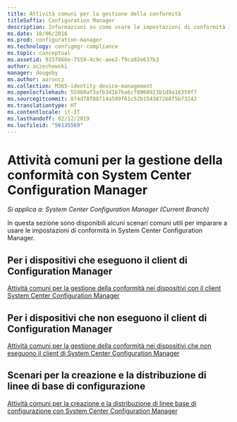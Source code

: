 ```yaml
---
title: Attività comuni per la gestione della conformità
titleSuffix: Configuration Manager
description: Informazioni su come usare le impostazioni di conformità in System Center Configuration Manager.
ms.date: 10/06/2016
ms.prod: configuration-manager
ms.technology: configmgr-compliance
ms.topic: conceptual
ms.assetid: 915f866e-7559-4c9c-aee2-f9ca92e637b3
author: aczechowski
manager: dougeby
ms.author: aaroncz
ms.collection: M365-identity-device-management
ms.openlocfilehash: 55960af3afb3d1b7ba6cf8960923b1d9a16359f7
ms.sourcegitcommit: 874d78f08714a509f61c52b154387268f5b73242
ms.translationtype: HT
ms.contentlocale: it-IT
ms.lasthandoff: 02/12/2019
ms.locfileid: "56135569"
---
```

# <a name="common-tasks-for-managing-compliance-with-system-center-configuration-manager"></a>Attività comuni per la gestione della conformità con System Center Configuration Manager

*Si applica a: System Center Configuration Manager (Current Branch)*

In questa sezione sono disponibili alcuni scenari comuni utili per imparare a usare le impostazioni di conformità in System Center Configuration Manager.  

## <a name="for-devices-that-run-the-configuration-manager-client"></a>Per i dispositivi che eseguono il client di Configuration Manager  
 [Attività comuni per la gestione della conformità nei dispositivi con il client System Center Configuration Manager](../../compliance/plan-design/common-tasks-for-managing-compliance-on-devices-with-the-client.md)  

## <a name="for-devices-that-do-not-run-the-configuration-manager-client"></a>Per i dispositivi che non eseguono il client di Configuration Manager  
 [Attività comuni per la gestione della conformità nei dispositivi che non eseguono il client di System Center Configuration Manager](../../compliance/plan-design/common-tasks-for-managing-compliance-on-devices-not-running-the-client.md)  

## <a name="scenarios-for-creating-and-deploying-configuration-baselines"></a>Scenari per la creazione e la distribuzione di linee di base di configurazione  
 [Attività comuni per la creazione e la distribuzione di linee base di configurazione con System Center Configuration Manager](../../compliance/plan-design/common-tasks-for-creating-and-deploying-configuration-baselines.md)  

